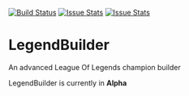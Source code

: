 [![Build Status](https://travis-ci.org/SteveVanOpstal/LegendBuilder.svg?branch=master)](https://travis-ci.org/SteveVanOpstal/LegendBuilder) 
[![Issue Stats](http://issuestats.com/github/SteveVanOpstal/LegendBuilder/badge/pr)](http://issuestats.com/github/SteveVanOpstal/LegendBuilder)
[![Issue Stats](http://issuestats.com/github/SteveVanOpstal/LegendBuilder/badge/issue)](http://issuestats.com/github/SteveVanOpstal/LegendBuilder)

# LegendBuilder
An advanced League Of Legends champion builder

LegendBuilder is currently in **Alpha**
